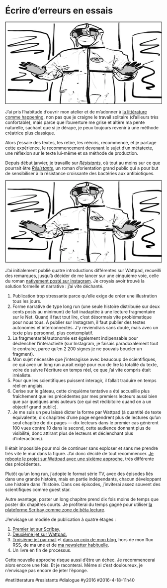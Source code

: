 # Écrire d’erreurs en essais

![](_i/coverall.webp)

J’ai pris l’habitude d’ouvrir mon atelier et de m’adonner à [la littérature comme happening](la-litterature-comme-happening.md), non pas que je craigne le travail solitaire (d’ailleurs très confortable), mais parce que l’ouverture me grise et altère ma pente naturelle, sachant que si je dérape, je peux toujours revenir à une méthode créatrice plus classique.

Alors j’essaie des textes, les retire, les réécris, recommence, et je partage cette expérience, le recommencement devenant le sujet d’un métatexte, une réflexion sur le texte lui-même et sa méthode de production. 

Depuis début janvier, je travaille sur *[Résistants](../../page/resistants)*, où tout au moins sur ce que pourrait être *[Résistants](../../page/resistants)*, un roman d’orientation grand public qui a pour but de sensibiliser à la résistance croissante des bactéries aux antibiotiques.

![Résistants](_i/coverall.webp)

J’ai initialement publié quatre introductions différentes sur Wattpad, recueilli des remarques, jusqu’à décider de me lancer sur une cinquième voie, celle du roman [nativement posté sur Instagram](https://www.instagram.com/tequila__fr/). Je croyais avoir trouvé la solution formelle et narrative : j’ai vite déchanté.

1. Publication trop stressante parce qu’elle exige de créer une illustration tous les jours.
2. Forme narrative de type long run (une seule histoire distribuée sur deux cents posts au minimum) de fait inadaptée à une lecture fragmentaire sur le Net. Quand il faut tout lire, c’est désormais vite problématique pour nous tous. À publier sur Instagram, il faut publier des textes autonomes et interconnectés. J’y reviendrais sans doute, mais avec un texte plus personnel, plus contemplatif.
3. La fragmentarité/autonomie est également indipensable pour déclencher l’interactivité (sur Instagram, je faisais paradoxalement tout le contraire, parce qu’en 2 200 signes je ne pouvais boucler un fragment).
4. Mon sujet nécessite que j’interagisse avec beaucoup de scientifiques, ce qui avec un long run aurait exigé pour eux de lire la totalité du texte, voire de suivre l’écriture en temps réel, ce que j’ai vite compris était irréaliste.
5. Pour que les scientifiques puissent interagir, il fallait traduire en temps réel en anglais.
6. Cerise sur le gâteau, cette cinquième tentative a été accueillie plus fraîchement que les précédentes par mes premiers lecteurs aussi bien que par quelques amis auteurs (ce qui est rédibitoire quand on a un objectif grand public).
7. Je me suis un peu laissé dicter la forme par Wattpad (à quantité de texte équivalente, dix chapitres d’une page engendrent plus de lectures qu’un seul chapitre de dix pages — dix lecteurs dans le premier cas génèrent 100 vues contre 10 dans le second, cette audience donnant plus de visibilité, donc attirant plus de lecteurs et déclenchant plus d’interactions).

Il était impossible pour moi de continuer sans exploser et sans me prendre très vite le mur dans la figure. J’ai donc décidé de tout recommencer. [Je reboote le projet sur Wattpad avec une sixième approche](http://w.tt/22GUUWY), très différente des précédentes.

Plutôt qu’un long run, j’adopte le format série TV, avec des épisodes liés dans une grande histoire, mais en partie indépendants, chacun développant une histoire dans l’histoire. Dans ces épisodes, j’inviterai assez souvent des scientifiques comme guest star.

Autre avantage, poster un long chapitre prend dix fois moins de temps que poster dix chapitres courts. Je profiterai du temps gagné pour utiliser [la plateforme Scribay comme zone de bêta lecture](https://www.scribay.com/library/text/1558003497/resistants--reboot-).

J’envisage un modèle de publication à quatre étages :

1. [Premier jet sur Scribay.](https://www.scribay.com/library/text/1558003497/resistants--reboot-)
2. [Deuxième jet sur Wattpad.](http://w.tt/22GUUWY)
3. [Troisième jet par mail](http://eepurl.com/bWh9UL) et [dans un coin de mon blog](episode-1-paradise.md), hors de mon flux RSS, de ma une et de [ma newsletter habituelle](../../page/abonnement-par-mail).
4. Un livre en fin de processus.

Cette nouvelle approche risque aussi d’être un échec. Je recommencerai alors encore une fois. Et je raconterai. Même si c’est douloureux, je n’envisage pas encore de jeter l’éponge.

#netlitterature #resistants #dialogue #y2016 #2016-4-18-11h40
